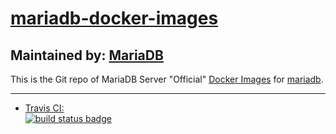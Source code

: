 # [mariadb-docker-images](https://github.com/mariadb-corporation/mariadb-docker-images)

## Maintained by: [MariaDB](https://mariadb.com/)

This is the Git repo of MariaDB Server "Official" [Docker Images](https://github.com/mariadb-corporation/mariadb-docker-images) for [mariadb](https://hub.docker.com/r/mariadb). 

---

-	[Travis CI:  
	![build status badge](https://img.shields.io/travis/mariadb-corporation/mariadb-docker-images/master.svg)](https://travis-ci.org/mariadb-corporation/mariadb-docker-images/branches)

